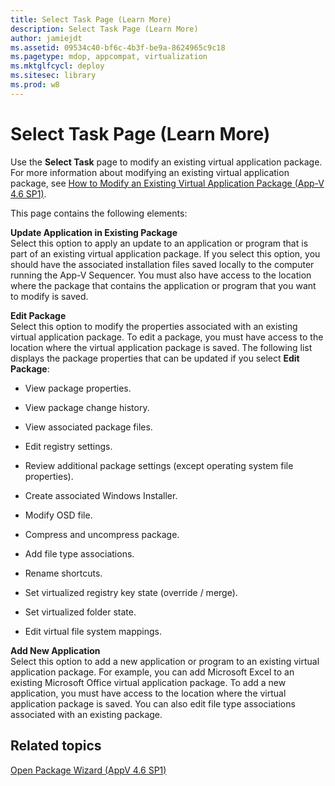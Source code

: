```yaml
---
title: Select Task Page (Learn More)
description: Select Task Page (Learn More)
author: jamiejdt
ms.assetid: 09534c40-bf6c-4b3f-be9a-8624965c9c18
ms.pagetype: mdop, appcompat, virtualization
ms.mktglfcycl: deploy
ms.sitesec: library
ms.prod: w8
---
```



# Select Task Page (Learn More)


Use the **Select Task** page to modify an existing virtual application package. For more information about modifying an existing virtual application package, see [How to Modify an Existing Virtual Application Package (App-V 4.6 SP1)](how-to-modify-an-existing-virtual-application-package--app-v-46-sp1-.md).

This page contains the following elements:

<a href="" id="update-application-in-existing-package"></a>**Update Application in Existing Package**  
Select this option to apply an update to an application or program that is part of an existing virtual application package. If you select this option, you should have the associated installation files saved locally to the computer running the App-V Sequencer. You must also have access to the location where the package that contains the application or program that you want to modify is saved.

<a href="" id="edit-package"></a>**Edit Package**  
Select this option to modify the properties associated with an existing virtual application package. To edit a package, you must have access to the location where the virtual application package is saved. The following list displays the package properties that can be updated if you select **Edit Package**:

-   View package properties.

-   View package change history.

-   View associated package files.

-   Edit registry settings.

-   Review additional package settings (except operating system file properties).

-   Create associated Windows Installer.

-   Modify OSD file.

-   Compress and uncompress package.

-   Add file type associations.

-   Rename shortcuts.

-   Set virtualized registry key state (override / merge).

-   Set virtualized folder state.

-   Edit virtual file system mappings.

<a href="" id="add-new-application"></a>**Add New Application**  
Select this option to add a new application or program to an existing virtual application package. For example, you can add Microsoft Excel to an existing Microsoft Office virtual application package. To add a new application, you must have access to the location where the virtual application package is saved. You can also edit file type associations associated with an existing package.

## Related topics


[Open Package Wizard (AppV 4.6 SP1)](open-package-wizard---appv-46-sp1-.md)

 

 





